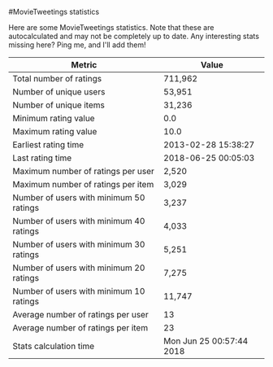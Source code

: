 #MovieTweetings statistics

Here are some MovieTweetings statistics. Note that these are autocalculated and may not be completely up to date. Any interesting stats missing here? Ping me, and I'll add them!

Metric | Value
--- | ---
Total number of ratings                 | 711,962
Number of unique users                  | 53,951
Number of unique items                  | 31,236
Minimum rating value                    | 0.0
Maximum rating value                    | 10.0
Earliest rating time                    | 2013-02-28 15:38:27
Last rating time                        | 2018-06-25 00:05:03
Maximum number of ratings per user      | 2,520
Maximum number of ratings per item      | 3,029
Number of users with minimum 50 ratings | 3,237
Number of users with minimum 40 ratings | 4,033
Number of users with minimum 30 ratings | 5,251
Number of users with minimum 20 ratings | 7,275
Number of users with minimum 10 ratings | 11,747
Average number of ratings per user      | 13
Average number of ratings per item      | 23
Stats calculation time                  | Mon Jun 25 00:57:44 2018

